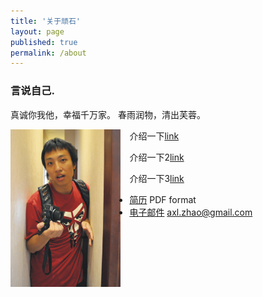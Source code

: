 ```yaml
---
title: '关于顽石'
layout: page
published: true
permalink: /about
---
```


### 言说自己. 

真诚你我他，幸福千万家。
春雨润物，清出芙蓉。

<img src="/images/axl.png" style="width: 35%; float:left;margin:0 1em 1em 0;" alt="顽石" />

介绍一下[link](address)

介绍一下2[link](address)

介绍一下3[link](address)

- [简历](//justtest.pdf) PDF format
- [电子邮件](//mailto:axl.zhao@gmail.com) axl.zhao@gmail.com

